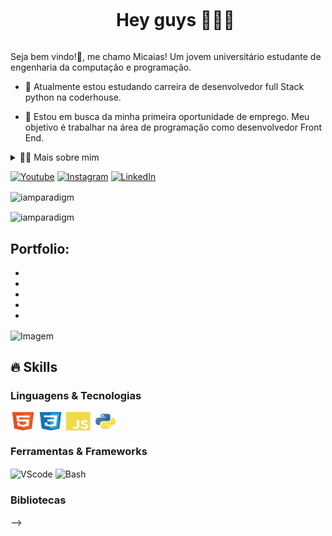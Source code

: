 <!--título-->
<div id="user-content-toc">
  <ul align="center">
    <summary><h1 style="display: inline-block">Hey guys ✌🏽🙂</h1></summary>
</div>



<!-- Presentation -->
<p>
       Seja bem vindo!👋, me chamo Micaias! Um jovem universitário estudante de engenharia da computação e programação.

  - 🌱 Atualmente estou estudando carreira de desenvolvedor full Stack python na coderhouse.

  - 🔭 Estou em busca da minha primeira oportunidade de emprego. Meu objetivo é trabalhar na área de programação como desenvolvedor Front End.
</p>

<!-- Dropdown -->
<details>
  <summary>👨‍💻 Mais sobre mim</summary>
 
  - ⚡ Tenho experiência em SQL utilizando o SQL Server, o que me torna capaz de trabalhar com bancos de dados de forma eficiente e realizar consultas complexas. Além disso, possuo conhecimentos básicos em HTML e CSS, o que me permite criar interfaces simples e atraentes. \o/
</details>

<!-- Links -->
[![Youtube](https://img.shields.io/badge/YouTube-FF0000?style=for-the-badge&logo=youtube&logoColor=white)]()
[![Instagram](https://img.shields.io/badge/Instagram-E4405F?style=for-the-badge&logo=instagram&logoColor=white)](https://www.instagram.com/micaiasnascimentoo/)
[![LinkedIn](https://img.shields.io/badge/LinkedIn-0077B5?style=for-the-badge&logo=linkedin&logoColor=white)](https://www.linkedin.com/in/micaiasnascimentoo/)


<!-- GithubStats -->

<p><img align="center" src="https://github-readme-stats.vercel.app/api/top-langs?username=iamparadigm&show_icons=true&locale=en&layout=compact" alt="iamparadigm"/></p>
<p><img align="center" src="https://github-readme-streak-stats.herokuapp.com/?user=iamparadigm&" alt="iamparadigm"/></p>

<!-- Portfolio -->
## Portfolio:
- 
- 
-
- 
- 

<!-- GIF -->
<p align="left">
  <img align="center" src="https://github.com/VariableBee/VariableBee/assets/77739311/4e9f41af-6b57-49a7-b15a-74322e96b4d7" alt="Imagem">
</p>

## 🔥 Skills
<!-- Skills: Programming Languages -->
  <div style="flex-basis: 48%;">
    <h3>Linguagens & Tecnologias</h3>
    <img align="center" alt="HTML" height="30" width="40" src="https://raw.githubusercontent.com/devicons/devicon/master/icons/html5/html5-original.svg">
    <img align="center" alt="CSS" height="30" width="40" src="https://raw.githubusercontent.com/devicons/devicon/master/icons/css3/css3-original.svg">
    <img align="center" alt="Js" height="30" width="40" src="https://raw.githubusercontent.com/devicons/devicon/master/icons/javascript/javascript-plain.svg">
    <img align="center" alt="Python" height="30" width="40" src="https://raw.githubusercontent.com/devicons/devicon/master/icons/python/python-original.svg">

  </div>
  
  <!-- Skills: Tools & Frameworks -->
  <div style="flex-basis: 48%;">
    <h3>Ferramentas & Frameworks</h3>
    <img align="center" alt="VScode" height="30" width="40" src="https://cdn.jsdelivr.net/gh/devicons/devicon/icons/vscode/vscode-original.svg">   
    <img align="center" alt="Bash" height="30" width="40" src="https://cdn.jsdelivr.net/gh/devicons/devicon/icons/bash/bash-original.svg">
  </div>
  
  <!-- Skills: Libraries -->
  <div style="flex-basis: 48%;">
    <h3>Bibliotecas</h3>

   
  </div>

-->





